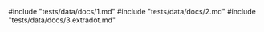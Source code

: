 #include "tests/data/docs/1.md"
#include "tests/data/docs/2.md"
#include "tests/data/docs/3.extradot.md"